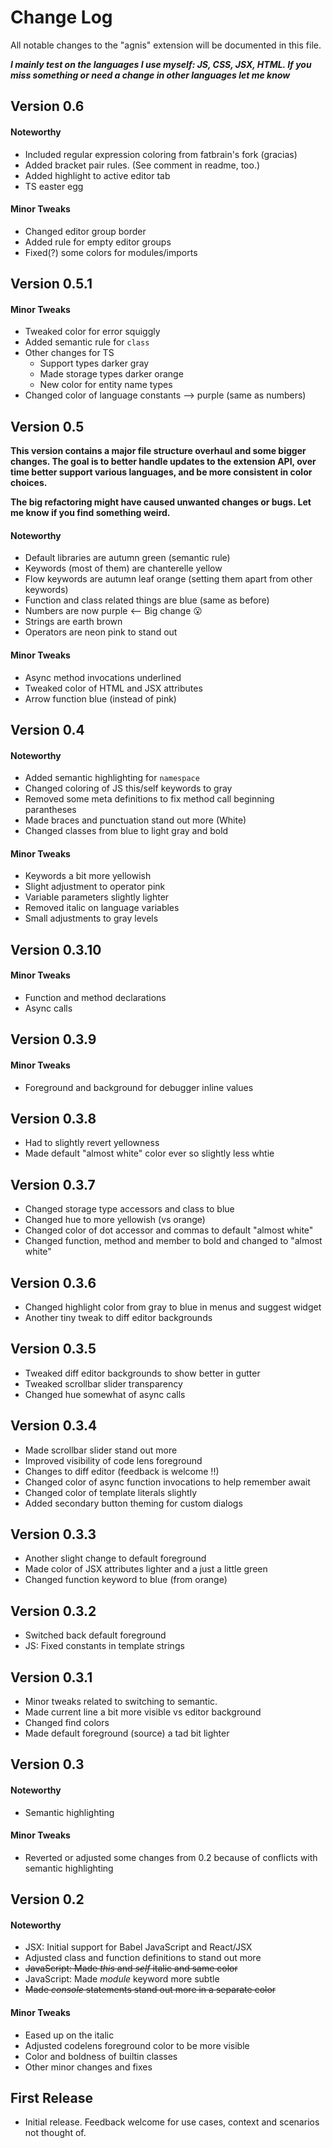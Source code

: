 # Change Log

All notable changes to the "agnis" extension will be documented in this file.

__*I mainly test on the languages I use myself: JS, CSS, JSX, HTML. If you miss something or need a change in other languages let me know*__

## Version 0.6

#### Noteworthy

- Included regular expression coloring from fatbrain's fork (gracias)
- Added bracket pair rules. (See comment in readme, too.)
- Added highlight to active editor tab
- TS easter egg

#### Minor Tweaks

- Changed editor group border
- Added rule for empty editor groups
- Fixed(?) some colors for modules/imports

## Version 0.5.1

#### Minor Tweaks

- Tweaked color for error squiggly
- Added semantic rule for `class`
- Other changes for TS
  - Support types darker gray
  - Made storage types darker orange
  - New color for entity name types
- Changed color of language constants --> purple (same as numbers)

## Version 0.5

__This version contains a major file structure overhaul and some bigger changes. The goal is to better handle updates to the extension API, over time better support various languages, and be more consistent in color choices.__

__The big refactoring might have caused unwanted changes or bugs. Let me know if you find something weird.__

#### Noteworthy

- Default libraries are autumn green (semantic rule)
- Keywords (most of them) are chanterelle yellow
- Flow keywords are autumn leaf orange (setting them apart from other keywords)
- Function and class related things are blue (same as before)
- Numbers are now purple <-- Big change 😮
- Strings are earth brown
- Operators are neon pink to stand out

#### Minor Tweaks

- Async method invocations underlined
- Tweaked color of HTML and JSX attributes
- Arrow function blue (instead of pink)

## Version 0.4

#### Noteworthy

- Added semantic highlighting for `namespace`
- Changed coloring of JS this/self keywords to gray
- Removed some meta definitions to fix method call beginning parantheses
- Made braces and punctuation stand out more (White)
- Changed classes from blue to light gray and bold

#### Minor Tweaks

- Keywords a bit more yellowish
- Slight adjustment to operator pink
- Variable parameters slightly lighter
- Removed italic on language variables
- Small adjustments to gray levels

## Version 0.3.10

#### Minor Tweaks

- Function and method declarations
- Async calls

## Version 0.3.9

#### Minor Tweaks

- Foreground and background for debugger inline values

## Version 0.3.8

- Had to slightly revert yellowness
- Made default "almost white" color ever so slightly less whtie

## Version 0.3.7

- Changed storage type accessors and class to blue
- Changed hue to more yellowish (vs orange) 
- Changed color of dot accessor and commas to default "almost white"
- Changed function, method and member to bold and changed to "almost white"

## Version 0.3.6

- Changed highlight color from gray to blue in menus and suggest widget
- Another tiny tweak to diff editor backgrounds
  
## Version 0.3.5

- Tweaked diff editor backgrounds to show better in gutter
- Tweaked scrollbar slider transparency
- Changed hue somewhat of async calls

## Version 0.3.4

- Made scrollbar slider stand out more
- Improved visibility of code lens foreground
- Changes to diff editor (feedback is welcome !!)
- Changed color of async function invocations to help remember await
- Changed color of template literals slightly
- Added secondary button theming for custom dialogs
  
## Version 0.3.3

- Another slight change to default foreground
- Made color of JSX attributes lighter and a just a little green
- Changed function keyword to blue (from orange)

## Version 0.3.2

- Switched back default foreground
- JS: Fixed constants in template strings

## Version 0.3.1

- Minor tweaks related to switching to semantic.
- Made current line a bit more visible vs editor background
- Changed find colors
- Made default foreground (source) a tad bit lighter

## Version 0.3

#### Noteworthy

- Semantic highlighting

#### Minor Tweaks

- Reverted or adjusted some changes from 0.2 because of conflicts with semantic highlighting

## Version 0.2

#### Noteworthy

- JSX: Initial support for Babel JavaScript and React/JSX
- Adjusted class and function definitions to stand out more
- ~~JavaScript: Made _this_ and _self_ italic and same color~~
- JavaScript: Made _module_ keyword more subtle
- ~~Made _console_ statements stand out more in a separate color~~

#### Minor Tweaks

- Eased up on the italic
- Adjusted codelens foreground color to be more visible
- Color and boldness of builtin classes
- Other minor changes and fixes

## First Release

- Initial release. Feedback welcome for use cases, context and scenarios not thought of.
